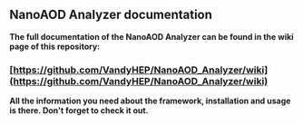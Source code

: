 ## NanoAOD Analyzer documentation

**The full documentation of the NanoAOD Analyzer can be found in the wiki page of this repository:**
### [https://github.com/VandyHEP/NanoAOD_Analyzer/wiki](https://github.com/VandyHEP/NanoAOD_Analyzer/wiki)

**All the information you need about the framework, installation and usage is there. Don't forget to check it out.**
